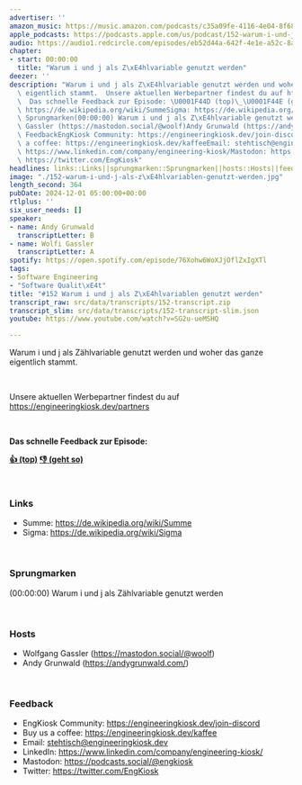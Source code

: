 ```yaml
---
advertiser: ''
amazon_music: https://music.amazon.com/podcasts/c35a09fe-4116-4e04-8f68-77d61b112e46/episodes/90b6771c-4e73-48e4-9a07-b6dde74f3651/engineering-kiosk-152-warum-i-und-j-als-z%C3%A4hlvariablen-genutzt-werden
apple_podcasts: https://podcasts.apple.com/us/podcast/152-warum-i-und-j-als-z%C3%A4hlvariablen-genutzt-werden/id1603082924?i=1000678760050&uo=4
audio: https://audio1.redcircle.com/episodes/eb52d44a-642f-4e1e-a52c-8a43573c6561/stream.mp3
chapter:
- start: 00:00:00
  title: "Warum i und j als Z\xE4hlvariable genutzt werden"
deezer: ''
description: "Warum i und j als Z\xE4hlvariable genutzt werden und woher das ganze\
  \ eigentlich stammt.  Unsere aktuellen Werbepartner findest du auf https://engineeringkiosk.dev/partners\
  \  Das schnelle Feedback zur Episode: \U0001F44D (top)\_\U0001F44E (geht so)  LinksSumme:\
  \ https://de.wikipedia.org/wiki/SummeSigma: https://de.wikipedia.org/wiki/Sigma\
  \ Sprungmarken(00:00:00) Warum i und j als Z\xE4hlvariable genutzt werden  HostsWolfgang\
  \ Gassler (https://mastodon.social/@woolf)Andy Grunwald (https://andygrunwald.com/)\
  \ FeedbackEngKiosk Community: https://engineeringkiosk.dev/join-discord\_Buy us\
  \ a coffee: https://engineeringkiosk.dev/kaffeeEmail: stehtisch@engineeringkiosk.devLinkedIn:\
  \ https://www.linkedin.com/company/engineering-kiosk/Mastodon: https://podcasts.social/@engkioskTwitter:\
  \ https://twitter.com/EngKiosk"
headlines: links::Links||sprungmarken::Sprungmarken||hosts::Hosts||feedback::Feedback
image: "./152-warum-i-und-j-als-z\xE4hlvariablen-genutzt-werden.jpg"
length_second: 364
pubDate: 2024-12-01 05:00:00+00:00
rtlplus: ''
six_user_needs: []
speaker:
- name: Andy Grunwald
  transcriptLetter: B
- name: Wolfi Gassler
  transcriptLetter: A
spotify: https://open.spotify.com/episode/76Xohw6WoXJjOflZxIgXTl
tags:
- Software Engineering
- "Software Qualit\xE4t"
title: "#152 Warum i und j als Z\xE4hlvariablen genutzt werden"
transcript_raw: src/data/transcripts/152-transcript.zip
transcript_slim: src/data/transcripts/152-transcript-slim.json
youtube: https://www.youtube.com/watch?v=SG2u-ueMSHQ

---
```

<p>Warum i und j als Zählvariable genutzt werden und woher das ganze eigentlich stammt.</p><p><br></p><p>Unsere aktuellen Werbepartner findest du auf <a href="https://engineeringkiosk.dev/partners">https://engineeringkiosk.dev/partners</a></p><p><br></p><p><strong>Das schnelle Feedback zur Episode:</strong></p><p><a href="https://api.openpodcast.dev/feedback/152/upvote" rel="nofollow"><strong>👍 (top)</strong></a><strong> </strong><a href="https://api.openpodcast.dev/feedback/152/downvote" rel="nofollow"><strong>👎 (geht so)</strong></a></p><p><br></p><h3 id="links">Links</h3><ul><li>Summe: <a href="https://de.wikipedia.org/wiki/Summe" rel="nofollow">https://de.wikipedia.org/wiki/Summe</a></li><li>Sigma: <a href="https://de.wikipedia.org/wiki/Sigma" rel="nofollow">https://de.wikipedia.org/wiki/Sigma</a></li></ul><p><br></p><h3 id="sprungmarken">Sprungmarken</h3><p>(00:00:00) Warum i und j als Zählvariable genutzt werden</p><p><br></p><h3 id="hosts">Hosts</h3><ul><li>Wolfgang Gassler (<a href="https://mastodon.social/@woolf" rel="nofollow">https://mastodon.social/@woolf</a>)</li><li>Andy Grunwald (<a href="https://andygrunwald.com/" rel="nofollow">https://andygrunwald.com/</a>)</li></ul><p><br></p><h3 id="feedback">Feedback</h3><ul><li>EngKiosk Community: <a href="https://engineeringkiosk.dev/join-discord">https://engineeringkiosk.dev/join-discord</a> </li><li>Buy us a coffee: <a href="https://engineeringkiosk.dev/kaffee">https://engineeringkiosk.dev/kaffee</a></li><li>Email: <a href="mailto:stehtisch@engineeringkiosk.dev" rel="nofollow">stehtisch@engineeringkiosk.dev</a></li><li>LinkedIn: <a href="https://www.linkedin.com/company/engineering-kiosk/" rel="nofollow">https://www.linkedin.com/company/engineering-kiosk/</a></li><li>Mastodon: <a href="https://podcasts.social/@engkiosk" rel="nofollow">https://podcasts.social/@engkiosk</a></li><li>Twitter: <a href="https://twitter.com/EngKiosk" rel="nofollow">https://twitter.com/EngKiosk</a></li></ul>